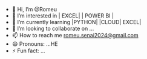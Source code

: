 - 👋 Hi, I’m @Romeu
- 👀 I’m interested in  | EXCEL| | POWER BI |
- 🌱 I’m currently learning |PYTHON| |CLOUD| EXCEL|
- 💞️ I’m looking to collaborate on ...
- 📫 How to reach me romeu.senai2024@gmail.com
- 😄 Pronouns: ...HE
- ⚡ Fun fact: ...

<!---
Romeu /Romeu  is a ✨ special ✨ repository because its `README.md` (this file) appears on your GitHub profile.
You can click the Preview link to take a look at your changes.
--->
